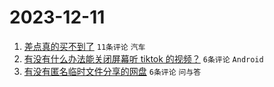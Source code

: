 # 2023-12-11

1. [差点真的买不到了](https://www.v2ex.com/t/999234) `11条评论` `汽车`
1. [有没有什么办法能关闭屏幕听 tiktok 的视频？](https://www.v2ex.com/t/999247) `6条评论` `Android`
1. [有没有匿名临时文件分享的网盘](https://www.v2ex.com/t/999237) `6条评论` `问与答`
